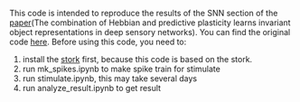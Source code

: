 This code is intended to reproduce the results of the SNN section of the [paper](https://www.nature.com/articles/s41593-023-01460-y)(The combination of Hebbian and predictive plasticity learns invariant object representations in deep sensory networks). You can find the original code [here](https://github.com/fmi-basel/latent-predictive-learning). Before using this code, you need to:

1. install the [stork](https://github.com/fmi-basel/stork?tab=readme-ov-file) first, because this code is based on the stork.
2. run mk_spikes.ipynb to make spike train for stimulate
3. run stimulate.ipynb, this may take several days
4. run analyze_result.ipynb to get result


